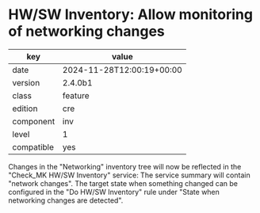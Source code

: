 [//]: # (werk v2)
# HW/SW Inventory: Allow monitoring of networking changes

key        | value
---------- | ---
date       | 2024-11-28T12:00:19+00:00
version    | 2.4.0b1
class      | feature
edition    | cre
component  | inv
level      | 1
compatible | yes

Changes in the "Networking" inventory tree will now be reflected in the "Check_MK HW/SW Inventory" service: The service summary will contain "network changes".
The target state when something changed can be configured in the "Do HW/SW Inventory" rule under "State when networking changes are detected".
